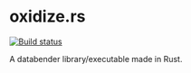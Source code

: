 # oxidize.rs

[![Build status](https://travis-ci.org/Calmynt/benders.svg?branch=master)](https://travis-ci.org/Calmynt/benders)

A databender library/executable made in Rust.

